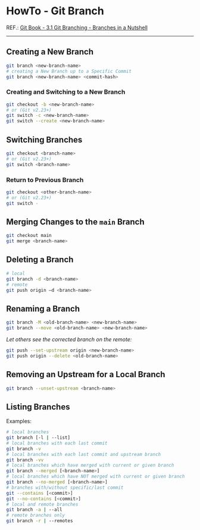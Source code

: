 # HowTo - Git Branch

REF.: [Git Book - 3.1 Git Branching - Branches in a Nutshell](http://book.git-scm.com/book/en/v2/Git-Branching-Branches-in-a-Nutshell#ch03-git-branching)

----

## Creating a New Branch

```bash
git branch <new-branch-name>
# creating a New Branch up to a Specific Commit
git branch <new-branch-name> <commit-hash>
```

### Creating and Switching to a New Branch

```bash
git checkout -b <new-branch-name>
# or (Git v2.23+)
git switch -c <new-branch-name>
git switch --create <new-branch-name>
```

## Switching Branches

```bash
git checkout <branch-name>
# or (Git v2.23+)
git switch <branch-name>
```

### Return to Previous Branch

```bash
git checkout <other-branch-name>
# or (Git v2.23+)
git switch -
```

## Merging Changes to the `main` Branch

```bash
git checkout main
git merge <branch-name>
```

## Deleting a Branch

```bash
# local
git branch -d <branch-name>
# remote
git push origin –d <branch-name>
```

## Renaming a Branch

```bash
git branch -M <old-branch-name> <new-branch-name>
git branch --move <old-branch-name> <new-branch-name>
```

_Let others see the corrected branch on the remote:_

```bash
git push --set-upstream origin <new-branch-name>
git push origin --delete <old-branch-name>
```

## Removing an Upstream for a Local Branch

```bash
git branch --unset-upstream <branch-name>
```

## Listing Branches

Examples:

```bash
# local branches
git branch [-l | --list]
# local branches with each last commit
git branch -v
# local branches with each last commit and upstream branch
git branch -vv
# local branches which have merged with current or given branch
git branch --merged [<branch-name>]
# local branches which have NOT merged with current or given branch
git branch --no-merged [<branch-name>]
# branches with/without specific/last commit
git --contains [<commit>]
git --no-contains [<commit>]
# local and remote branches
git branch -a | --all
# remote branches only
git branch -r | --remotes
```
